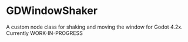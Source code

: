 # GDWindowShaker
A custom node class for shaking and moving the window for Godot 4.2x. Currently WORK-IN-PROGRESS
